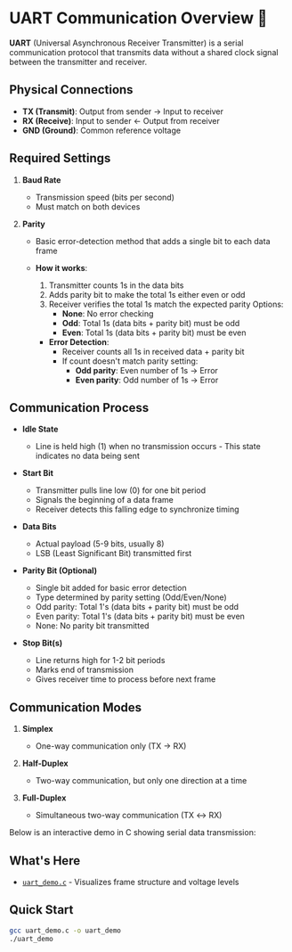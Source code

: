 # UART Communication Overview 📡

**UART** (Universal Asynchronous Receiver Transmitter) is a serial communication protocol that transmits data without a shared clock signal between the transmitter and receiver.

## Physical Connections

- **TX (Transmit)**: Output from sender → Input to receiver
- **RX (Receive)**: Input to sender ← Output from receiver
- **GND (Ground)**: Common reference voltage

## Required Settings

1. **Baud Rate**

   - Transmission speed (bits per second)
   - Must match on both devices

2. **Parity**

   - Basic error-detection method that adds a single bit to each data frame
   - **How it works**:

     1. Transmitter counts 1s in the data bits
     2. Adds parity bit to make the total 1s either even or odd
     3. Receiver verifies the total 1s match the expected parity
        Options:
        - **None**: No error checking
        - **Odd**: Total 1s (data bits + parity bit) must be odd
        - **Even**: Total 1s (data bits + parity bit) must be even

     - **Error Detection**:
       - Receiver counts all 1s in received data + parity bit
       - If count doesn't match parity setting:
         - **Odd parity**: Even number of 1s → Error
         - **Even parity**: Odd number of 1s → Error

## Communication Process

- **Idle State**

  - Line is held high (1) when no transmission occurs - This state indicates no data being sent

- **Start Bit**

  - Transmitter pulls line low (0) for one bit period
  - Signals the beginning of a data frame
  - Receiver detects this falling edge to synchronize timing

- **Data Bits**

  - Actual payload (5-9 bits, usually 8)
  - LSB (Least Significant Bit) transmitted first

- **Parity Bit (Optional)**

  - Single bit added for basic error detection
  - Type determined by parity setting (Odd/Even/None)
  - Odd parity: Total 1's (data bits + parity bit) must be odd
  - Even parity: Total 1's (data bits + parity bit) must be even
  - None: No parity bit transmitted

- **Stop Bit(s)**
  - Line returns high for 1-2 bit periods
  - Marks end of transmission
  - Gives receiver time to process before next frame

## Communication Modes

1. **Simplex**

   - One-way communication only (TX → RX)

2. **Half-Duplex**

   - Two-way communication, but only one direction at a time

3. **Full-Duplex**
   - Simultaneous two-way communication (TX ↔ RX)

Below is an interactive demo in C showing serial data transmission:

## What's Here

- [`uart_demo.c`](./uart_demo.c) - Visualizes frame structure and voltage levels

## Quick Start

```bash
gcc uart_demo.c -o uart_demo
./uart_demo
```
